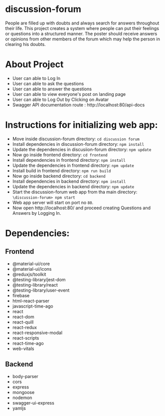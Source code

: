 # discussion-forum

People are filled up with doubts and always search for answers throughout their life. This project creates a system where people can put their feelings or questions into a structured manner. The poster should receive answers or opinions from other members of the forum which may help the person in clearing his doubts.


# About Project

* User can able to Log In
* User can able to ask the questions
* User can able to answer the questions
* User can able to view everyone's post on landing page
* User can able to Log Out by Clicking on Avatar
* Swagger API documentation route : http://localhost:80/api-docs

# Instructions for initializing web app:

* Move inside discussion-forum directory: `cd discussion forum`
* Install dependencies in discussion-forum directory: `npm install`
* Update the dependencies in discusiion-forum directory: `npm update`
* Now go inside frontend directory: `cd frontend`
* Install dependencies in frontend directory: `npm install`
* Update the dependencies in frontend directory: `npm update`
* Install build in frontend directory: `npm run build`
* Now go inside backend directory: `cd backend`
* Install dependencies in backend directory: `npm install`
* Update the dependencies in backend directory: `npm update`
* Start the discussion-forum web app from tha main directory: `\discussion-forum> npm start`
* Web app server will start on port no `80`.
* Now open http://localhost:80/ and proceed creating Questions and Answers by Logging In.


# Dependencies:

## Frontend
* @material-ui/core
* @material-ui/icons
* @reduxjs/toolkit
* @testing-library/jest-dom
* @testing-library/react
* @testing-library/user-event
* firebase
* html-react-parser
* javascript-time-ago
* react
* react-dom
* react-quill
* react-redux
* react-responsive-modal
* react-scripts
* react-time-ago
* web-vitals

## Backend
* body-parser
* cors
* express
* mongoose
* nodemon
* swagger-ui-express
* yamljs
    
